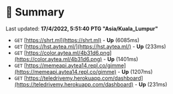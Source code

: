 # 📖 Summary
Last updated: **17/4/2022, 5:51:40 PTG "Asia/Kuala_Lumpur"**

- `GET` [https://shrt.ml](https://shrt.ml) - **Up** (6085ms)
- `GET` [https://hst.aytea.ml/](https://hst.aytea.ml/) - **Up** (233ms)
- `GET` [https://color.aytea.ml/4b31d6.png](https://color.aytea.ml/4b31d6.png) - **Up** (1401ms)
- `GET` [https://memeapi.aytea14.repl.co/gimme](https://memeapi.aytea14.repl.co/gimme) - **Up** (1207ms)
- `GET` [https://teledrivemy.herokuapp.com/dashboard](https://teledrivemy.herokuapp.com/dashboard) - **Up** (231ms)
